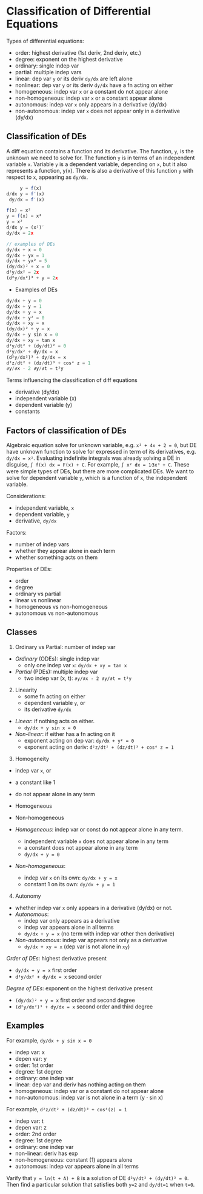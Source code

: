# Classification of Differential Equations

Types of differential equations:
- order:           highest derivative (1st deriv, 2nd deriv, etc.)
- degree:          exponent on the highest derivative
- ordinary:        single indep var
- partial:         multiple indep vars
- linear:          dep var `y` or its deriv `dy/dx` are left alone
- nonlinear:       dep var `y` or its deriv `dy/dx` have a fn acting on either
- homogeneous:     indep var `x` or a constant do not appear alone
- non-homogeneous: indep var `x` or a constant appear alone
- autonomous:      indep var `x` only appears in a derivative (dy/dx)
- non-autonomous:  indep var `x` does not appear only in a derivative (dy/dx)


## Classification of DEs

A diff equation contains a function and its derivative. The function, `y`, is the unknown we need to solve for. The function `y` is in terms of an independent variable `x`. Variable `y` is a dependent variable, depending on `x`, but it also represents a function, y(x). There is also a derivative of this function `y` with respect to `x`, appearing as `dy/dx`.

```js
     y = f(x)
d/dx y = f′(x)
 dy/dx = f′(x)

f(x) = x²
y = f(x) = x²
y = x²
d/dx y = (x²)′
dy/dx = 2x

// examples of DEs
dy/dx + x = 0
dy/dx + yx = 1
dy/dx + yx² = 5
(dy/dx)² + x = 0
d²y/dx² = 2x
(d²y/dx²)³ + y = 2x
```

* Examples of DEs

```js
dy/dx + y = 0
dy/dx + y = 1
dy/dx + y = x
dy/dx + y² = 0
dy/dx + xy = x
(dy/dx)² + y = x
dy/dx + y sin x = 0
dy/dx + xy = tan x
d²y/dt² + (dy/dt)² = 0
d²y/dx² + dy/dx = x
(d²y/dx²)³ + dy/dx = x
d²z/dt² + (dz/dt)³ + cos⁴ z = 1
∂y/∂x - 2 ∂y/∂t = t²y
```


Terms influencing the classification of diff equations
- derivative (dy/dx)
- independent variable (x)
- dependent variable (y)
- constants


## Factors of classification of DEs

Algebraic equation solve for unknown variable, e.g. `x² + 4x + 2 = 0`, but DE have unknown function to solve for expressed in term of its derivatives, e.g. `dy/dx = x²`. Evaluating indefinite integrals was already solving a DE in disguise, `∫ f(x) dx = F(x) + C`. For example, `∫ x² dx = 1⁄3x³ + C`. These were simple types of DEs, but there are more complicated DEs. We want to solve for dependent variable `y`, which is a function of `x`, the independent variable.

Considerations:
- independent variable, `x`
- dependent variable, `y`
- derivative, `dy/dx`

Factors:
- number of indep vars
- whether they appear alone in each term
- whether something acts on them

Properties of DEs:
- order
- degree
- ordinary vs partial
- linear vs nonlinear
- homogeneous vs non-homogeneous
- autonomous vs non-autonomous


## Classes

1. Ordinary vs Partial: number of indep var
- *Ordinary* (ODEs): single indep var
  - only one indep var `x`: `dy/dx + xy = tan x`
- *Partial*  (PDEs): multiple indep var
  - two indep var (x, t): `∂y/∂x - 2 ∂y/∂t = t²y`

2. Linearity
   - some fn acting on either
   - dependent variable `y`, or
   - its derivative `dy/dx`
- *Linear*: if nothing acts on either.
  - `dy/dx + y sin x = 0`
- *Non-linear*: if either has a fn acting on it
  - exponent acting on dep var: `dy/dx + y² = 0`
  - exponent acting on deriv: `d²z/dt² + (dz/dt)³ + cos⁴ z = 1`

3. Homogeneity
  - indep var `x`, or
  - a constant like 1
  - do not appear alone in any term
  - Homogeneous
  - Non-homogeneous

- *Homogeneous*: indep var or const do not appear alone in any term.
  - independent variable `x` does not appear alone in any term
  - a constant does not appear alone in any term
  - `dy/dx + y = 0`
- *Non-homogeneous*: 
  - indep var `x` on its own: `dy/dx + y = x`
  - constant 1 on its own: `dy/dx + y = 1`

4. Autonomy
- whether indep var `x` only appears in a derivative (dy/dx) or not.
- *Autonomous*:
  - indep var only appears as a derivative
  - indep var appears alone in all terms
  - `dy/dx + y = x` (no term with indep var other then derivative)
- *Non-autonomous*: indep var appears not only as a derivative
  - `dy/dx + xy = x` (dep var is not alone in `xy`)




*Order of DEs*: highest derivative present
- `dy/dx + y = x` first order
- `d²y/dx² + dy/dx = x` second order

*Degree of DEs*: exponent on the highest derivative present
- `(dy/dx)² + y = x` first order and second degree
- `(d²y/dx²)³ + dy/dx = x` second order and third degree


## Examples

For example, `dy/dx + y sin x = 0`
- indep var:        x
- depen var:        y
- order:            1st order
- degree:           1st degree
- ordinary:         one indep var
- linear:           dep var and deriv has nothing acting on them
- homogeneous:      indep var or a constant do not appear alone
- non-autonomous:   indep var is not alone in a term (y ⋅ sin x)

For example, `d²z/dt² + (dz/dt)³ + cos⁴(z) = 1`
- indep var:        t
- depen var:        z
- order:            2nd order
- degree:           1st degree
- ordinary:         one indep var
- non-linear:       deriv has exp
- non-homogeneous:  constant (1) appears alone
- autonomous:       indep var appears alone in all terms

Varify that `y = ln(t + A) + B` is a solution of DE `d²y/dt² + (dy/dt)² = 0`. Then find a particular solution that satisfies both `y=2` and `dy/dt=1` when `t=0`.
